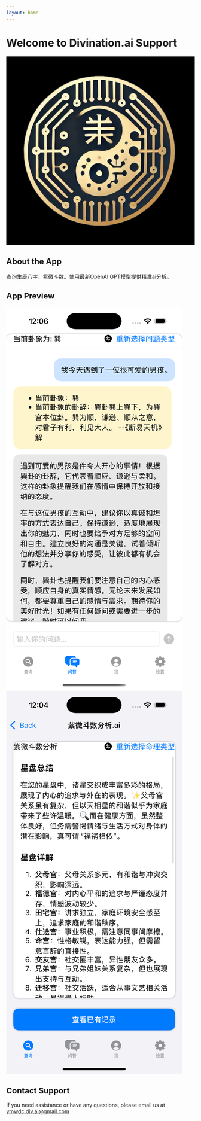 ```yaml
---
layout: home
---
```


# Welcome to Divination.ai Support

![App Logo](assets/images/app-logo.jpg)

## About the App

查询生辰八字，紫微斗数。使用最新OpenAI GPT模型提供精准ai分析。

## App Preview

![App Preview](assets/images/preview1.png)
![App Preview](assets/images/preview2.png)

## Contact Support

If you need assistance or have any questions, please email us at [ymwdc.div.ai@gmail.com](mailto:ymwdc.div.ai@gmail.com) 
